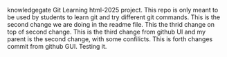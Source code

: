 knowledgegate Git Learning html-2025 project.
This repo is only meant to be used by students to learn git and try different git commands.
This is the second change we are doing in the readme file.
This the thrid change on top of second change.
This is the third change from github UI and my parent is the second change, with some confilicts.
This is forth changes commit from github GUI.
Testing it.

